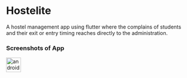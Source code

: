 # Hostelite
A hostel management app using flutter where the complains of students and their exit or entry timing reaches directly to the administration.

### Screenshots of App
<img src="https://github.com/hackslash-nitp/Hostelite/blob/main/Screenshots/StudentHomeScreen.jpeg" alt="android" width="40" height="40"/>